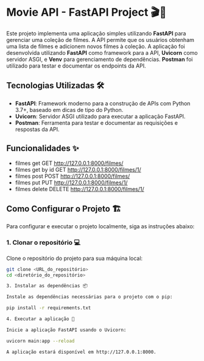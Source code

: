 # Movie API - FastAPI Project 🎬🚀

Este projeto implementa uma aplicação simples utilizando **FastAPI** para gerenciar uma coleção de filmes. A API permite que os usuários obtenham uma lista de filmes e adicionem novos filmes à coleção. A aplicação foi desenvolvida utilizando **FastAPI** como framework para a API, **Uvicorn** como servidor ASGI, e **Venv** para gerenciamento de dependências. **Postman** foi utilizado para testar e documentar os endpoints da API.

## Tecnologias Utilizadas 🛠️

- **FastAPI**: Framework moderno para a construção de APIs com Python 3.7+, baseado em dicas de tipo do Python.
- **Uvicorn**: Servidor ASGI utilizado para executar a aplicação FastAPI.
- **Postman**: Ferramenta para testar e documentar as requisições e respostas da API.

## Funcionalidades ✨

- filmes get GET http://127.0.0.1:8000/filmes/ 
- filmes get by id GET http://127.0.0.1:8000/filmes/1/ 
- filmes post POST http://127.0.0.1:8000/filmes/ 
- filmes put PUT http://127.0.0.1:8000/filmes/1/ 
- filmes delete DELETE http://127.0.0.1:8000/filmes/1/ 

## Como Configurar o Projeto 🏗️

Para configurar e executar o projeto localmente, siga as instruções abaixo:

### 1. Clonar o repositório 💻

Clone o repositório do projeto para sua máquina local:

```bash
git clone <URL_do_repositório>
cd <diretório_do_repositório>

3. Instalar as dependências 📦

Instale as dependências necessárias para o projeto com o pip:

pip install -r requirements.txt

4. Executar a aplicação 🚀

Inicie a aplicação FastAPI usando o Uvicorn:

uvicorn main:app --reload

A aplicação estará disponível em http://127.0.0.1:8000.
